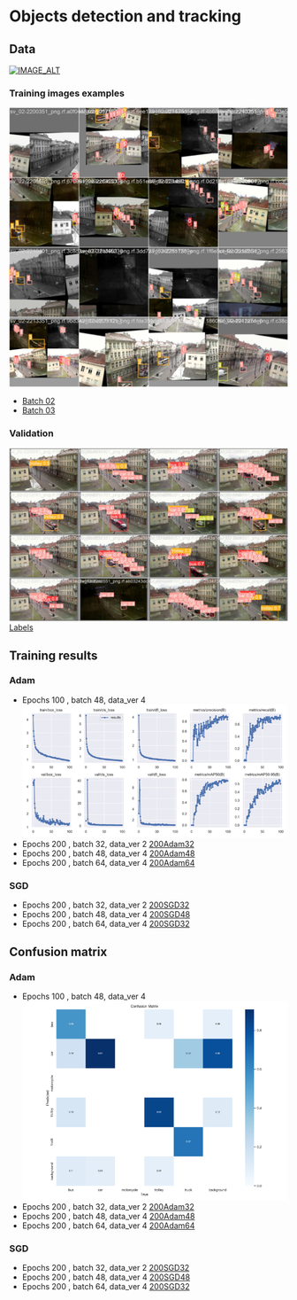 # Objects detection and tracking

## Data
[![IMAGE_ALT](https://img.youtube.com/vi/8dvHar8VCfk/0.jpg)](https://www.youtube.com/watch?v=8dvHar8VCfk)

### Training images examples
![Batch 01](/_models/100Adam48-4/train_batch0.jpg)
- [Batch 02](/_models/100Adam48-4/train_batch1.jpg)
- [Batch 03](/_models/100Adam48-4/train_batch2.jpg)

### Validation
![Predictions](/_models/100Adam48-4/val_batch0_pred.jpg)
[Labels](/_models/100Adam48-4/val_batch0_labels.jpg)

## Training results

### Adam

- Epochs 100 , batch 48, data_ver 4
    ![100Adam48](/_models/100Adam48-4/results.png)
- Epochs 200 , batch 32, data_ver 2
    [200Adam32](/_models/200Adam32-2/results.png)
- Epochs 200 , batch 48, data_ver 4
    [200Adam48](/_models/200Adam48-4/results.png)
- Epochs 200 , batch 64, data_ver 4
    [200Adam64](/_models/200Adam64-4/results.png)

### SGD

- Epochs 200 , batch 32, data_ver 2
    [200SGD32](/_models/200SGD32-2/results.png)
- Epochs 200 , batch 48, data_ver 4
    [200SGD48](/_models/200SGD48-4/results.png)
- Epochs 200 , batch 64, data_ver 4
    [200SGD32](/_models/200SGD64-4/results.png)


## Confusion matrix

### Adam

- Epochs 100 , batch 48, data_ver 4
    ![100Adam48](/_models/100Adam48-4/confusion_matrix.png)
- Epochs 200 , batch 32, data_ver 2
    [200Adam32](/_models/200Adam32-2/confusion_matrix.png)
- Epochs 200 , batch 48, data_ver 4
    [200Adam48](/_models/200Adam48-4/confusion_matrix.png)
- Epochs 200 , batch 64, data_ver 4
    [200Adam64](/_models/200Adam64-4/confusion_matrix.png)

### SGD

- Epochs 200 , batch 32, data_ver 2
    [200SGD32](/_models/200SGD32-2/confusion_matrix.png)
- Epochs 200 , batch 48, data_ver 4
    [200SGD48](/_models/200SGD48-4/confusion_matrix.png)
- Epochs 200 , batch 64, data_ver 4
    [200SGD32](/_models/200SGD64-4/confusion_matrix.png)




